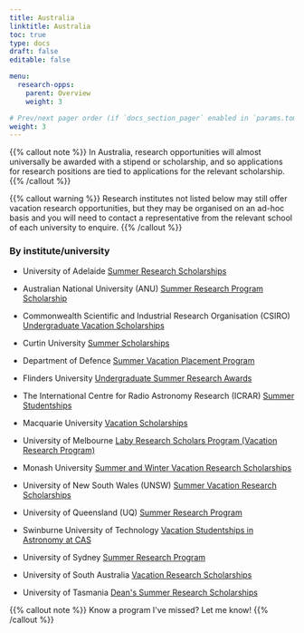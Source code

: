 ```yaml
---
title: Australia
linktitle: Australia
toc: true
type: docs
draft: false
editable: false

menu:
  research-opps:
    parent: Overview
    weight: 3

# Prev/next pager order (if `docs_section_pager` enabled in `params.toml`)
weight: 3
---
```


{{% callout note %}}
In Australia, research opportunities will almost universally be awarded with a stipend or scholarship, and so applications for research positions are tied to applications for the relevant scholarship.
{{% /callout %}}

{{% callout warning %}}
Research institutes not listed below may still offer vacation research opportunities, but they may be organised on an ad-hoc basis and you will need to contact a representative from the relevant school of each university to enquire.
{{% /callout %}}

### By institute/university
 
- University of Adelaide [Summer Research Scholarships](https://scholarships.adelaide.edu.au/Scholarships/undergraduate/all-faculties/adelaide-summer-research-scholarships)

- Australian National University (ANU) [Summer Research Program Scholarship](https://physics.anu.edu.au/study/summerscholarships/)
  
- Commonwealth Scientific and Industrial Research Organisation (CSIRO) [Undergraduate Vacation Scholarships](https://www.csiro.au/en/Careers/Studentships/Vacation-scholarships)
    
- Curtin University [Summer Scholarships](https://scieng.curtin.edu.au/schools/electrical-eng-computing-maths/physics-and-astronomy/scholarships-2/)
  
- Department of Defence [Summer Vacation Placement Program](https://www.dst.defence.gov.au/careers/student-opportunities/summer-vacation-placement-program)
    
- Flinders University [Undergraduate Summer Research Awards](https://students.flinders.edu.au/cse/undergraduate-summer-research-awards)
    
- The International Centre for Radio Astronomy Research (ICRAR) [Summer Studentships](https://www.icrar.org/study-with-icrar/studentships/)

- Macquarie University [Vacation Scholarships](https://www.mq.edu.au/faculty-of-science-and-engineering/departments-and-schools/department-of-physics-and-astronomy/study-with-us/vacation-scholarships)
    
- University of Melbourne [Laby Research Scholars Program (Vacation Research Program)](https://physics.unimelb.edu.au/study/Scholarships/laby-research-scholars-program)
  
- Monash University [Summer and Winter Vacation Research Scholarships](https://www.monash.edu/study/fees-scholarships/scholarships/summer-winter)

- University of New South Wales (UNSW) [Summer Vacation Research Scholarships](https://www.science.unsw.edu.au/student-life/student-opportunities/internships/summer-vacation-research-scholarships)

- University of Queensland (UQ) [Summer Research Program](https://science.uq.edu.au/student-support/scholarships/undergraduate-scholarships/uq-summer-research-program)
  
- Swinburne University of Technology [Vacation Studentships in Astronomy at CAS](https://astronomy.swin.edu.au/study/vacstudents.html)

- University of Sydney [Summer Research Program](https://www.sydney.edu.au/students/summer-research-programs.html)
  
- University of South Australia [Vacation Research Scholarships](https://unisa.edu.au/research/degrees/scholarships/vacation-research-scholarships/)
  
- University of Tasmania [Dean's Summer Research Scholarships](https://info.scholarships.utas.edu.au/AwardDetails.aspx?AwardId=335)
    
{{% callout note %}}
Know a program I've missed? Let me know!
{{% /callout %}}
